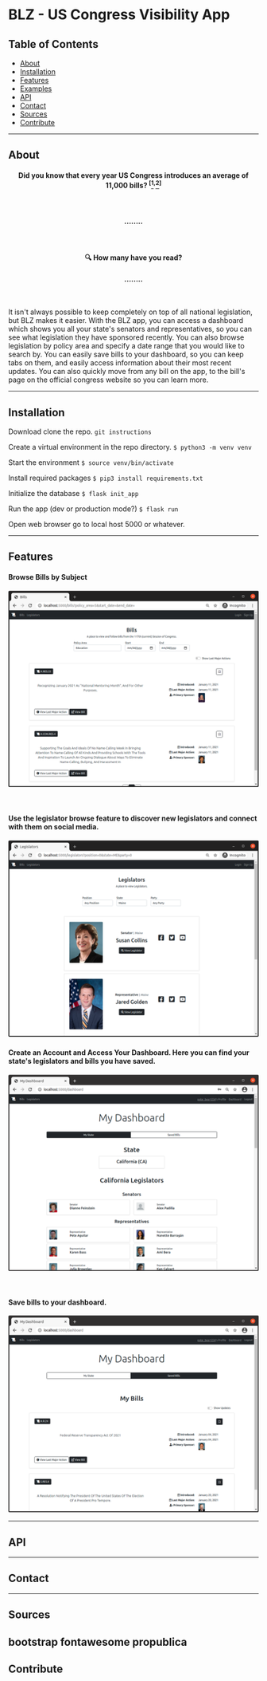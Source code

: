 # BLZ - US Congress Visibility App


## Table of Contents

* [About](###about)
* [Installation](###about)
* [Features](###about)
* [Examples](###about)
* [API](###about)
* [Contact](###about)
* [Sources](###about)
* [Contribute](###contribute)

---

## About

#### <div align='center'>Did you know that every year US Congress introduces an average of 11,000 bills? <sup>[</sup>[<sup>1</sup>](https://www.ndpanalytics.com/45-years-of-congress-bills)<sup>,</sup>[<sup>2</sup>](congress.gov)<sup>]</sup></div>


<br>   

#### <div align='center'>........ </div>  
<br>  

#### <div align='center'>:mag: How many have you read? </div>  


#### <div align='center'>........ </div>  

<br>  

It isn't always possible to keep completely on top of all national legislation, but BLZ makes it easier. With the BLZ app, you can access a dashboard which shows you all your state's senators and representatives, so you can see what legislation they have sponsored recently. You can also browse legislation by policy area and specify a date range that you would like to search by. You can easily save bills to your dashboard, so you can keep tabs on them, and easily access information about their most recent updates. You can also quickly move from any bill on the app, to the bill's page on the official congress website so you can learn more.

---

## Installation
Download clone the repo.
` git instructions `


Create a virtual environment in the repo directory.
`$ python3 -m venv venv`

Start the environment
`$ source venv/bin/activate`

Install required packages
`$ pip3 install requirements.txt`

Initialize the database
`$ flask init_app`

Run the app (dev or production mode?)
`$ flask run`

Open web browser go to local host 5000 or whatever.

---

## Features

#### Browse Bills by Subject
![Bill Browse - Education, No Date](readme_files/bill_browse_education.png)

<br>  

#### Use the legislator browse feature to discover new legislators and connect with them on social media.
![Legislator Browse](readme_files/legislator_browse.png)

#### Create an Account and Access Your Dashboard. Here you can find your state's legislators and bills you have saved. 
![Dashboard - Legislators, No Date](readme_files/dashboard_legislators.png)

<br>  

#### Save bills to your dashboard.
![Dashboard - Legislators, No Date](readme_files/dashboard_saved_bills.png)




---

## API

---

## Contact



---

## Sources

bootstrap
fontawesome
propublica
---

## Contribute